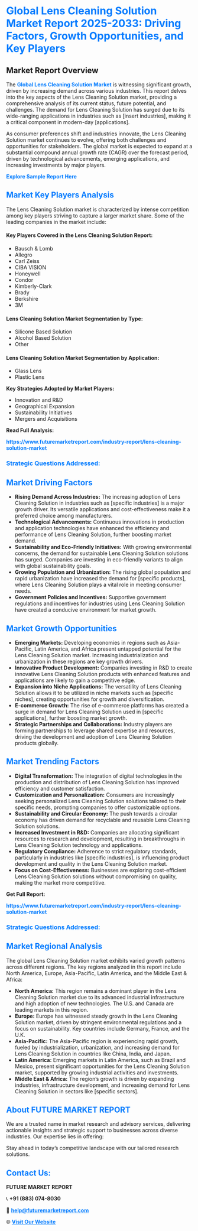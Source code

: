 <h1 style="color: #007BFF;">Global Lens Cleaning Solution Market Report 2025-2033: Driving Factors, Growth Opportunities, and Key Players</h1>

<section id="overview">
<h2>Market Report Overview</h2>
<p>The <a href="https://www.futuremarketreport.com/industry-report/lens-cleaning-solution-market" style="color: #007BFF; text-decoration: none;"><strong>Global Lens Cleaning Solution Market</strong></a> is witnessing significant growth, driven by increasing demand across various industries. This report delves into the key aspects of the Lens Cleaning Solution market, providing a comprehensive analysis of its current status, future potential, and challenges. The demand for Lens Cleaning Solution has surged due to its wide-ranging applications in industries such as [insert industries], making it a critical component in modern-day [applications].</p>
<p>As consumer preferences shift and industries innovate, the Lens Cleaning Solution market continues to evolve, offering both challenges and opportunities for stakeholders. The global market is expected to expand at a substantial compound annual growth rate (CAGR) over the forecast period, driven by technological advancements, emerging applications, and increasing investments by major players.</p>
</section>

<section id="overview">
<p><a href="https://www.futuremarketreport.com/request-sample/reportId=104286" style="color: #007BFF; text-decoration: none;"><strong>Explore Sample Report Here</strong></a></p>
</section>

<section id="key-players">
<h2 style="color: #007BFF;">Market Key Players Analysis</h2>
<p>The Lens Cleaning Solution market is characterized by intense competition among key players striving to capture a larger market share. Some of the leading companies in the market include:</p>
<h4>Key Players Covered in the Lens Cleaning Solution Report:</h4>
<ul><li>Bausch &amp; Lomb</li><li>Allegro</li><li>Carl Zeiss</li><li>CIBA VISION</li><li>Honeywell</li><li>Condor</li><li>Kimberly-Clark</li><li>Brady</li><li>Berkshire</li><li>3M</li></ul>
<h4>Lens Cleaning Solution Market Segmentation by Type:</h4>
<ul><li>Silicone Based Solution</li><li>Alcohol Based Solution</li><li>Other</li></ul>

<h4>Lens Cleaning Solution Market Segmentation by Application:</h4>
<ul><li>Glass Lens</li><li>Plastic Lens</li></ul>
<p><strong>Key Strategies Adopted by Market Players:</strong></p>
<ul>
<li>Innovation and R&D</li>
<li>Geographical Expansion</li>
<li>Sustainability Initiatives</li>
<li>Mergers and Acquisitions</li>
</ul>
</section>

<section>
<p><strong>Read Full Analysis: </strong></p><a href="https://www.futuremarketreport.com/industry-report/lens-cleaning-solution-market" style="color: #007BFF; text-decoration: none;"><strong>https://www.futuremarketreport.com/industry-report/lens-cleaning-solution-market</strong></a>
<h3 style="color: #007BFF;">Strategic Questions Addressed:</h3>
</section>

<section id="driving-factors">
<h2 style="color: #007BFF;">Market Driving Factors</h2>
<ul>
<li><strong>Rising Demand Across Industries:</strong> The increasing adoption of Lens Cleaning Solution in industries such as [specific industries] is a major growth driver. Its versatile applications and cost-effectiveness make it a preferred choice among manufacturers.</li>
<li><strong>Technological Advancements:</strong> Continuous innovations in production and application technologies have enhanced the efficiency and performance of Lens Cleaning Solution, further boosting market demand.</li>
<li><strong>Sustainability and Eco-Friendly Initiatives:</strong> With growing environmental concerns, the demand for sustainable Lens Cleaning Solution solutions has surged. Companies are investing in eco-friendly variants to align with global sustainability goals.</li>
<li><strong>Growing Population and Urbanization:</strong> The rising global population and rapid urbanization have increased the demand for [specific products], where Lens Cleaning Solution plays a vital role in meeting consumer needs.</li>
<li><strong>Government Policies and Incentives:</strong> Supportive government regulations and incentives for industries using Lens Cleaning Solution have created a conducive environment for market growth.</li>
</ul>
</section>

<section id="growth-opportunities">
<h2 style="color: #007BFF;">Market Growth Opportunities</h2>
<ul>
<li><strong>Emerging Markets:</strong> Developing economies in regions such as Asia-Pacific, Latin America, and Africa present untapped potential for the Lens Cleaning Solution market. Increasing industrialization and urbanization in these regions are key growth drivers.</li>
<li><strong>Innovative Product Development:</strong> Companies investing in R&D to create innovative Lens Cleaning Solution products with enhanced features and applications are likely to gain a competitive edge.</li>
<li><strong>Expansion into Niche Applications:</strong> The versatility of Lens Cleaning Solution allows it to be utilized in niche markets such as [specific niches], creating opportunities for growth and diversification.</li>
<li><strong>E-commerce Growth:</strong> The rise of e-commerce platforms has created a surge in demand for Lens Cleaning Solution used in [specific applications], further boosting market growth.</li>
<li><strong>Strategic Partnerships and Collaborations:</strong> Industry players are forming partnerships to leverage shared expertise and resources, driving the development and adoption of Lens Cleaning Solution products globally.</li>
</ul>
</section>

<section id="trending-factors">
<h2 style="color: #007BFF;">Market Trending Factors</h2>
<ul>
<li><strong>Digital Transformation:</strong> The integration of digital technologies in the production and distribution of Lens Cleaning Solution has improved efficiency and customer satisfaction.</li>
<li><strong>Customization and Personalization:</strong> Consumers are increasingly seeking personalized Lens Cleaning Solution solutions tailored to their specific needs, prompting companies to offer customizable options.</li>
<li><strong>Sustainability and Circular Economy:</strong> The push towards a circular economy has driven demand for recyclable and reusable Lens Cleaning Solution solutions.</li>
<li><strong>Increased Investment in R&D:</strong> Companies are allocating significant resources to research and development, resulting in breakthroughs in Lens Cleaning Solution technology and applications.</li>
<li><strong>Regulatory Compliance:</strong> Adherence to strict regulatory standards, particularly in industries like [specific industries], is influencing product development and quality in the Lens Cleaning Solution market.</li>
<li><strong>Focus on Cost-Effectiveness:</strong> Businesses are exploring cost-efficient Lens Cleaning Solution solutions without compromising on quality, making the market more competitive.</li>
</ul>
</section>

<section>
<p><strong>Get Full Report: </strong></p><a href="https://www.futuremarketreport.com/industry-report/lens-cleaning-solution-market" style="color: #007BFF; text-decoration: none;"><strong>https://www.futuremarketreport.com/industry-report/lens-cleaning-solution-market</strong></a>
<h3 style="color: #007BFF;">Strategic Questions Addressed:</h3>
</section>


<section id="regional-analysis">
<h2 style="color: #007BFF;">Market Regional Analysis</h2>
<p>The global Lens Cleaning Solution market exhibits varied growth patterns across different regions. The key regions analyzed in this report include North America, Europe, Asia-Pacific, Latin America, and the Middle East & Africa:</p>
<ul>
<li><strong>North America:</strong> This region remains a dominant player in the Lens Cleaning Solution market due to its advanced industrial infrastructure and high adoption of new technologies. The U.S. and Canada are leading markets in this region.</li>
<li><strong>Europe:</strong> Europe has witnessed steady growth in the Lens Cleaning Solution market, driven by stringent environmental regulations and a focus on sustainability. Key countries include Germany, France, and the U.K.</li>
<li><strong>Asia-Pacific:</strong> The Asia-Pacific region is experiencing rapid growth, fueled by industrialization, urbanization, and increasing demand for Lens Cleaning Solution in countries like China, India, and Japan.</li>
<li><strong>Latin America:</strong> Emerging markets in Latin America, such as Brazil and Mexico, present significant opportunities for the Lens Cleaning Solution market, supported by growing industrial activities and investments.</li>
<li><strong>Middle East & Africa:</strong> The region’s growth is driven by expanding industries, infrastructure development, and increasing demand for Lens Cleaning Solution in sectors like [specific sectors].</li>
</ul>
</section>

<footer>
<h2 style="color: #007BFF;">About FUTURE MARKET REPORT</h2>
<p>We are a trusted name in market research and advisory services, delivering actionable insights and strategic support to businesses across diverse industries. Our expertise lies in offering:</p>

<p>Stay ahead in today’s competitive landscape with our tailored research solutions.</p>

<h2 style="color: #007BFF;">Contact Us:</h2>
<p><strong>FUTURE MARKET REPORT</strong></p>
<p>📞 <strong>+91 (883) 074-8030</strong></p>
<p>📧 <strong><a href="mailto:help@futuremarketreport.com" style="color: #007BFF;">help@futuremarketreport.com</a></strong></p>
<p>🌐 <strong><a href="https://www.futuremarketreport.com/" style="color: #007BFF;">Visit Our Website</a></strong></p>
</footer>